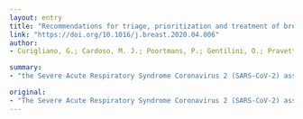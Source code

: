 ```yaml
---
layout: entry
title: "Recommendations for triage, prioritization and treatment of breast cancer patients during the COVID-19 pandemic"
link: "https://doi.org/10.1016/j.breast.2020.04.006"
author:
- Curigliano, G.; Cardoso, M. J.; Poortmans, P.; Gentilini, O.; Pravettoni, G.; Mazzocco, K.; Houssami, N.; Pagani, O.; Senkus, E.; Cardoso, F.

summary:
- "the Severe Acute Respiratory Syndrome Coronavirus 2 (SARS-CoV-2) associated disease (COVID-19) outbreak seriously challenges all health care systems and professionals. Expert projections estimate that despite social distancing and lockdown being practiced, we have yet to feel the full impact. In this manuscript we provide guidance on how to triage, prioritize and organize diagnostic procedures, surgical, radiation and medical treatments."

original:
- "The Severe Acute Respiratory Syndrome Coronavirus 2 (SARS-CoV-2) associated disease (COVID-19) outbreak seriously challenges globally all health care systems and professionals. Expert projections estimate that despite social distancing and lockdown being practiced, we have yet to feel the full impact of COVID-19. In this manuscript we provide guidance to prepare for the impact of COVID-19 pandemic on breast cancer patients and advise on how to triage, prioritize and organize diagnostic procedures, surgical, radiation and medical treatments."
---
```


